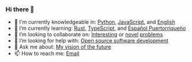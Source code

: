### Hi there 👋

- :book: I'm currently knowledgeable in: [Python](https://www.python.org/), [JavaScript](https://www.javascript.com/), and [English](https://en.wikipedia.org/wiki/English_language)
- 🌱 I’m currently learning: [Rust](https://www.rust-lang.org/), [TypeScript](https://www.typescriptlang.org/), and [Español Puertorriqueño](https://es.wikipedia.org/wiki/Espa%C3%B1ol_puertorrique%C3%B1o)
- 👯 I’m looking to collaborate on: [Interesting](https://en.wikipedia.org/wiki/List_of_unsolved_problems_in_computer_science) or [novel](https://en.wikipedia.org/wiki/Novel) [problems](https://www.merriam-webster.com/dictionary/opportunity)
- 🤔 I’m looking for help with: <a href="mailto:james@dreben.com?subject=[RE: OSS]">Open source software development</a>
- 💬 Ask me about: [My vision of the future](https://en.wikipedia.org/wiki/Star_Trek) 
- 📫 How to reach me: <a href="mailto:james@dreben.com">Email</a>
